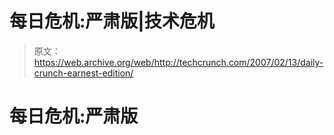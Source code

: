 # 每日危机:严肃版|技术危机

> 原文：<https://web.archive.org/web/http://techcrunch.com/2007/02/13/daily-crunch-earnest-edition/>

# 每日危机:严肃版